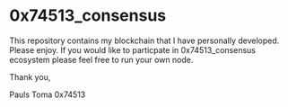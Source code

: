 # 0x74513_consensus

This repository contains my blockchain that I have personally developed. Please enjoy. If you would like to particpate in 0x74513_consensus ecosystem please feel free to run your own node. 

Thank you, 

Pauls Toma 
0x74513
